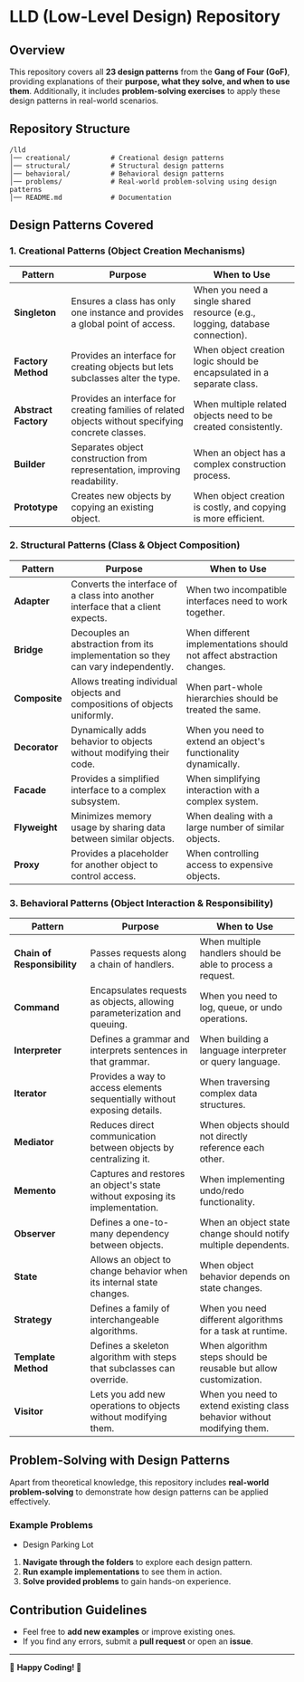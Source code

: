# LLD (Low-Level Design) Repository

## Overview
This repository covers all **23 design patterns** from the **Gang of Four (GoF)**, providing explanations of their **purpose, what they solve, and when to use them**. Additionally, it includes **problem-solving exercises** to apply these design patterns in real-world scenarios.

## Repository Structure
```
/lld
│── creational/          # Creational design patterns
│── structural/          # Structural design patterns
│── behavioral/          # Behavioral design patterns
│── problems/            # Real-world problem-solving using design patterns
│── README.md            # Documentation
```

## Design Patterns Covered
### 1. Creational Patterns (Object Creation Mechanisms)
| Pattern | Purpose | When to Use |
|---------|---------|-------------|
| **Singleton** | Ensures a class has only one instance and provides a global point of access. | When you need a single shared resource (e.g., logging, database connection). |
| **Factory Method** | Provides an interface for creating objects but lets subclasses alter the type. | When object creation logic should be encapsulated in a separate class. |
| **Abstract Factory** | Provides an interface for creating families of related objects without specifying concrete classes. | When multiple related objects need to be created consistently. |
| **Builder** | Separates object construction from representation, improving readability. | When an object has a complex construction process. |
| **Prototype** | Creates new objects by copying an existing object. | When object creation is costly, and copying is more efficient. |

### 2. Structural Patterns (Class & Object Composition)
| Pattern | Purpose | When to Use |
|---------|---------|-------------|
| **Adapter** | Converts the interface of a class into another interface that a client expects. | When two incompatible interfaces need to work together. |
| **Bridge** | Decouples an abstraction from its implementation so they can vary independently. | When different implementations should not affect abstraction changes. |
| **Composite** | Allows treating individual objects and compositions of objects uniformly. | When part-whole hierarchies should be treated the same. |
| **Decorator** | Dynamically adds behavior to objects without modifying their code. | When you need to extend an object's functionality dynamically. |
| **Facade** | Provides a simplified interface to a complex subsystem. | When simplifying interaction with a complex system. |
| **Flyweight** | Minimizes memory usage by sharing data between similar objects. | When dealing with a large number of similar objects. |
| **Proxy** | Provides a placeholder for another object to control access. | When controlling access to expensive objects. |

### 3. Behavioral Patterns (Object Interaction & Responsibility)
| Pattern | Purpose | When to Use |
|---------|---------|-------------|
| **Chain of Responsibility** | Passes requests along a chain of handlers. | When multiple handlers should be able to process a request. |
| **Command** | Encapsulates requests as objects, allowing parameterization and queuing. | When you need to log, queue, or undo operations. |
| **Interpreter** | Defines a grammar and interprets sentences in that grammar. | When building a language interpreter or query language. |
| **Iterator** | Provides a way to access elements sequentially without exposing details. | When traversing complex data structures. |
| **Mediator** | Reduces direct communication between objects by centralizing it. | When objects should not directly reference each other. |
| **Memento** | Captures and restores an object's state without exposing its implementation. | When implementing undo/redo functionality. |
| **Observer** | Defines a one-to-many dependency between objects. | When an object state change should notify multiple dependents. |
| **State** | Allows an object to change behavior when its internal state changes. | When object behavior depends on state changes. |
| **Strategy** | Defines a family of interchangeable algorithms. | When you need different algorithms for a task at runtime. |
| **Template Method** | Defines a skeleton algorithm with steps that subclasses can override. | When algorithm steps should be reusable but allow customization. |
| **Visitor** | Lets you add new operations to objects without modifying them. | When you need to extend existing class behavior without modifying them. |

## Problem-Solving with Design Patterns
Apart from theoretical knowledge, this repository includes **real-world problem-solving** to demonstrate how design patterns can be applied effectively.

### Example Problems
- Design Parking Lot


1. **Navigate through the folders** to explore each design pattern.
2. **Run example implementations** to see them in action.
3. **Solve provided problems** to gain hands-on experience.

## Contribution Guidelines
- Feel free to **add new examples** or improve existing ones.
- If you find any errors, submit a **pull request** or open an **issue**.


---
📌 **Happy Coding! 🚀**
